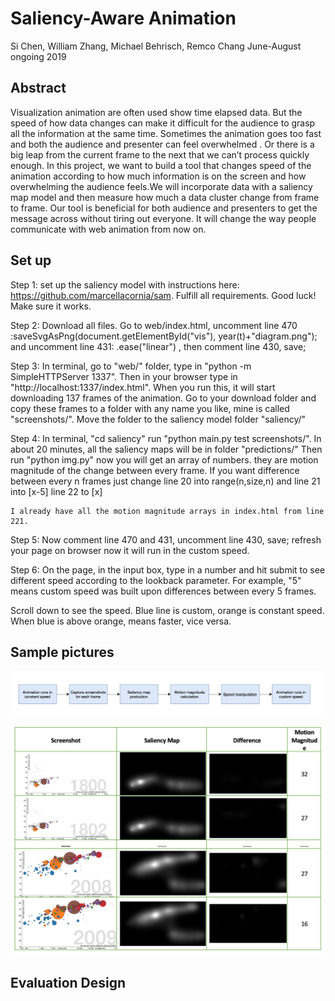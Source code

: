 # Saliency-Aware Animation
Si Chen, William Zhang, Michael Behrisch, Remco Chang
June-August ongoing 2019

## Abstract

Visualization animation are often used show time elapsed data. But the speed of how data changes can make it difficult for the audience to grasp all the information at the same time. Sometimes the animation goes too fast and both the audience and presenter can feel overwhelmed . Or there is a big leap from the current frame to the next that we can’t process quickly enough. In this project, we want to build a tool that changes speed of the animation according to how much information is on the screen and how overwhelming the audience feels.­­­We will incorporate data with a saliency map model and then measure how much a data cluster change from frame to frame. Our tool is beneficial for both audience and presenters to get the message across without tiring out everyone. It will change the way people communicate with web animation from now on.

## Set up

Step 1: set up the saliency model with instructions here: https://github.com/marcellacornia/sam. Fulfill all requirements.
Good luck!
Make sure it works.

Step 2: Download all files. Go to web/index.html, uncomment line 470
:saveSvgAsPng(document.getElementById("vis"), year(t)+"diagram.png");
and uncomment line 431: .ease("linear") , then comment line 430, save;

Step 3: In terminal, go to "web/" folder, type in "python -m SimpleHTTPServer 1337". Then in your browser type in "http://localhost:1337/index.html". When you run this, it will start downloading 137 frames of the animation.
Go to your download folder and copy these frames to a folder with any name you like, mine is called "screenshots/". Move the folder to the saliency model folder "saliency/"

Step 4: In terminal, "cd saliency" run "python main.py test screenshots/". 
In about 20 minutes, all the saliency maps will be in folder "predictions/"
Then run "python img.py" now you will get an array of numbers. they are motion magnitude of the change between every frame. If you want difference between every n frames just change line 20 into range(n,size,n) and line 21 into [x-5] line 22 to [x]

	I already have all the motion magnitude arrays in index.html from line 221.

Step 5: Now comment line 470 and 431, uncomment line 430, save; refresh your page on browser now it will run in the custom speed.

Step 6: On the page, in the input box, type in a number and hit submit to see different speed according to the lookback parameter. For example, "5" means custom speed was built upon differences between every 5 frames. 

Scroll down to see the speed. Blue line is custom, orange is constant speed. When blue is above orange, means faster, vice versa.


## Sample pictures

![alt text](https://github.com/williamzhang012998/saliency-animation/blob/master/flow.png)

![alt text](https://github.com/williamzhang012998/saliency-animation/blob/master/TABLE.png)

## Evaluation Design




